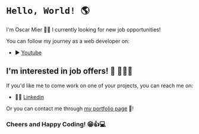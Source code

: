 # `Hello, World! 🌎`

I'm Oscar Mier 👨‍💻 I currently looking for new job opportunities!

You can follow my journey as a web developer on:

- ▶️ [Youtube](https://www.youtube.com/channel/UCLedI7TWQMIp5-ovGgMaa5g)

## I'm interested in job offers! 🏢 🏃‍♂️💨

If you'd like me to come work on one of your projects, you can reach me on:

- 👨‍💼 [Linkedin](https://www.linkedin.com/in/oscar-mier/)

Or you can contact me through [my portfolio page](https://voscarmv.github.io/portfolio/) 💼!

### Cheers and Happy Coding! 😁👍💻
